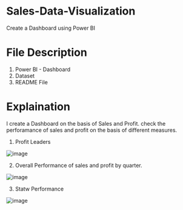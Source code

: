 # Sales-Data-Visualization
 Create a Dashboard using Power BI
# File Description
 1. Power BI - Dashboard
 2. Dataset
 3. README File
# Explaination
I create a Dashboard on the basis of Sales and Profit. check the perforamance of sales and profit on the basis of different measures.
1. Profit Leaders

![image](https://user-images.githubusercontent.com/84785759/122448158-17830680-cfc2-11eb-803c-a70870b6b540.png)

2. Overall Performance of sales and profit by quarter.

 ![image](https://user-images.githubusercontent.com/84785759/122448466-67fa6400-cfc2-11eb-975e-ba9c95ff6b88.png)
 
 3. Statw Performance
 
 ![image](https://user-images.githubusercontent.com/84785759/122449095-1c948580-cfc3-11eb-9463-07c98492fc17.png)




